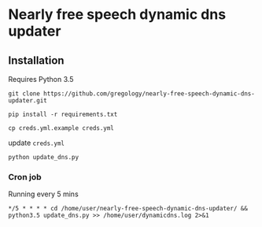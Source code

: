 # Nearly free speech dynamic dns updater

## Installation

Requires Python 3.5

`git clone https://github.com/gregology/nearly-free-speech-dynamic-dns-updater.git`

`pip install -r requirements.txt`

`cp creds.yml.example creds.yml`

update `creds.yml`

`python update_dns.py`

### Cron job

Running every 5 mins

`*/5 * * * * cd /home/user/nearly-free-speech-dynamic-dns-updater/ && python3.5 update_dns.py >> /home/user/dynamicdns.log 2>&1`
